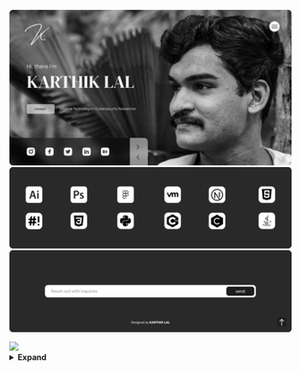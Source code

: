 ![HEADER](assets/header.png) <a href="https://karthiklal.in"></a>
![SKILL](assets/skcontent.png)
![FOOTER](assets/footer.png) <a href="https://karthiklal.in/contact"></a>


<img src="https://komarev.com/ghpvc/?username=karthik558&style=flat-round&color=000000&label=Visitors">
<details>
<summary><b>Expand</summary> 
<p align="center">
    <!--Add my profile views -->
     <br>
    <img src="https://github-readme-stats.vercel.app/api?username=karthik558&show_icons=true&count_private=true&line_height=25&title_color=890F0D&icon_color=3B5CFF&text_color=fff&bg_color=201f1f&hide_border=true" width="550" />    
    <img src="https://github-readme-streak-stats.herokuapp.com/?user=karthik558&hide_border=true&date_format=M%20j%5B%2C%20Y%5D&background=201f1f&ring=890F0D&currStreakNum=FFF&fire=890F0D&sideNums=fff&dates=FFF&border=3b5cff&stroke=890F0D&currStreakLabel=3B5CFF&sideLabels=3B5CFF&line_height=20" width="550" />
    
</p>

</details>
